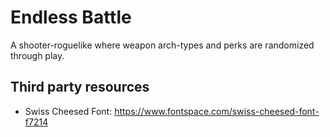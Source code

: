 # Endless Battle

A shooter-roguelike where weapon arch-types and perks are randomized through
play.

## Third party resources

* Swiss Cheesed Font: https://www.fontspace.com/swiss-cheesed-font-f7214